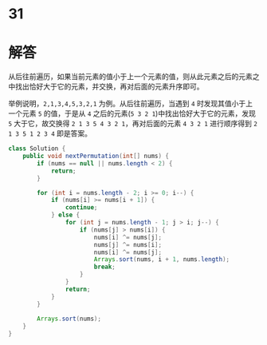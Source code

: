 31  
===

# 解答

从后往前遍历，如果当前元素的值小于上一个元素的值，则从此元素之后的元素之中找出恰好大于它的元素，并交换，再对后面的元素升序即可。  

举例说明，`2,1,3,4,5,3,2,1` 为例。从后往前遍历，当遇到 `4` 时发现其值小于上一个元素 `5` 的值，于是从 `4` 之后的元素(`5 3 2 1`)中找出恰好大于它的元素，发现 `5` 大于它，故交换得 `2 1 3 5 4 3 2 1`，再对后面的元素 `4 3 2 1` 进行顺序得到 `2 1 3 5 1 2 3 4` 即是答案。

```java
class Solution {
    public void nextPermutation(int[] nums) {
        if (nums == null || nums.length < 2) {
            return;
        }

        for (int i = nums.length - 2; i >= 0; i--) {
            if (nums[i] >= nums[i + 1]) {
                continue;
            } else {
                for (int j = nums.length - 1; j > i; j--) {
                    if (nums[j] > nums[i]) {
                        nums[i] ^= nums[j];
                        nums[j] ^= nums[i];
                        nums[i] ^= nums[j];
                        Arrays.sort(nums, i + 1, nums.length);
                        break;
                    }
                }
                return;
            }
        }
        
        Arrays.sort(nums);
    }
}
```

